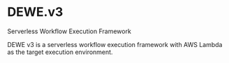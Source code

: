 # DEWE.v3
Serverless Workflow Execution Framework

DEWE v3 is a serverless workflow execution framework with AWS Lambda as the target execution environment.

